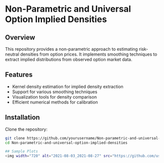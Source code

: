 # Non-Parametric and Universal Option Implied Densities

## Overview
This repository provides a non-parametric approach to estimating risk-neutral densities from option prices. It implements smoothing techniques to extract implied distributions from observed option market data.

## Features
- Kernel density estimation for implied density extraction
- Support for various smoothing techniques
- Visualization tools for density comparison
- Efficient numerical methods for calibration

## Installation
Clone the repository:
```bash
git clone https://github.com/yourusername/Non-parametric-and-universal-option-implied-densities.git
cd Non-parametric-and-universal-option-implied-densities

## Sample Plots
<img width="720" alt="2021-08-03_2021-08-27" src="https://github.com/user-attachments/assets/e0db1521-8260-4164-9dcc-b4ed19a7a096" />
